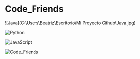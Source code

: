 # Code_Friends

![Java](C:\Users\Beatriz\Escritorio\Mi Proyecto Github\Java.jpg)

![Python](https://www.google.com/imgres?imgurl=https%3A%2F%2Fcdn.icon-icons.com%2Ficons2%2F1381%2FPNG%2F512%2Fpython_94570.png&tbnid=wk12Y6pfYd1-rM&vet=12ahUKEwi7xPG2ioD_AhUWjJUCHf6WBWQQMygBegUIARDRAQ..i&imgrefurl=https%3A%2F%2Ficon-icons.com%2Fes%2Ficono%2Fpython%2F94570&docid=mzMS6Srh7WpPUM&w=512&h=512&q=icono%20python&hl=es-419&ved=2ahUKEwi7xPG2ioD_AhUWjJUCHf6WBWQQMygBegUIARDRAQ)

![JavaScript](https://www.google.com/imgres?imgurl=https%3A%2F%2Fcdn.iconscout.com%2Ficon%2Ffree%2Fpng-256%2Ffree-javascript-2038874-1720087.png&tbnid=RYVb2V5JyE-JWM&vet=12ahUKEwixj9GdioD_AhVxppUCHXYmC4cQMygaegUIARCJAg..i&imgrefurl=https%3A%2F%2Ficonscout.com%2Ficon%2Fjavascript-2038874&docid=V3ylTj92pWVpIM&w=256&h=256&q=icono%20javascript&hl=es-419&ved=2ahUKEwixj9GdioD_AhVxppUCHXYmC4cQMygaegUIARCJAg)

![Code_Friends](https://media.tenor.com/jkOCtI7TwRIAAAAM/sworsy-code.gif)
